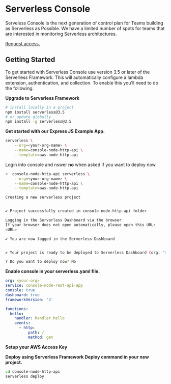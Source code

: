 <!--
title: Overview
menuText: Overview
description: 
menuOrder: 1
-->

# Serverless Console

Serveless Console is the next generation of control plan for Teams building as
Serverless as Possible. We have a limited number of spots for teams that are
interested in monitoring Serverless architectures. 

[Request access.](https://www.serverless.com/console ) 

## Getting Started

To get started with Serverless Console use version 3.5 or later of the
Serverless Framework. This will automatically configure a lambda extension,
authentication, and collection. To enable this you’ll need to do the following.

**Upgrade to Serverless Framework**

```bash
# install locally in a project
npm install serverless@3.5
# or update globally
npm install -g serverless@3.5
```

**Get started with our Express JS Example App.**
```bash
serverless \
    --org=<your-org-name> \
    --name=console-node-http-api \
    --template=aws-node-http-api
```

Login into console and nswer **no** when asked if you want to deploy now. 

```bash
➜  console-node-http-api serverless \
    --org=<your-org-name> \
    --name=console-node-http-api \
    --template=aws-node-http-api

Creating a new serverless project


✔ Project successfully created in console-node-http-api folder

Logging in the Serverless Dashboard via the browser
If your browser does not open automatically, please open this URL:
<URL>

✔ You are now logged in the Serverless Dashboard


✔ Your project is ready to be deployed to Serverless Dashboard (org: "my-org", app: "cconsole-node-http-api")

? Do you want to deploy now? No
```


**Enable console in your serverless.yaml file.**

```yaml
org: <your-org>
service: console-node-rest-api-app
console: true
dashboard: true 
frameworkVersion: '3'

functions:
  hello:
    handler: handler.hello
    events:
      - http:
          path: /
          method: get
```

**Setup your AWS Access Key**


**Deploy using Serverless Framework Deploy command in your new project.**


```bash
cd console-node-http-api 
serverless deploy
```
